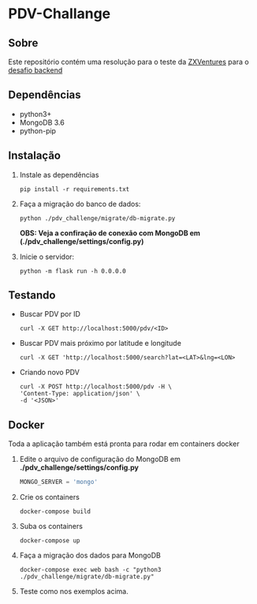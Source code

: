 # PDV-Challange 

## Sobre
Este repositório contém uma resolução para o teste da [ZXVentures](https://github.com/ZXVentures) para o [desafio backend](https://github.com/ZXVentures/code-challenge/blob/master/backend.md)

## Dependências
* python3+
* MongoDB 3.6
* python-pip


## Instalação
1. Instale as dependências
    ```shell
    pip install -r requirements.txt
    ```
    
2. Faça a migração do banco de dados:
    ```shell
    python ./pdv_challenge/migrate/db-migrate.py
    ```
    **OBS: Veja a confiração de conexão com MongoDB em (./pdv_challenge/settings/config.py)**
    
3. Inicie o servidor:
    ```shell
    python -m flask run -h 0.0.0.0
    ```
    
    
## Testando
  * Buscar PDV por ID
      ```shell
      curl -X GET http://localhost:5000/pdv/<ID>
      ```      
      
  * Buscar PDV mais próximo por latitude e longitude
      ```shell
      curl -X GET 'http://localhost:5000/search?lat=<LAT>&lng=<LON>
      ```
       
  * Criando novo PDV
      ```shell
      curl -X POST http://localhost:5000/pdv -H \ 
      'Content-Type: application/json' \
      -d '<JSON>'
      ```


## Docker
Toda a aplicação também está pronta para rodar em containers docker

   1. Edite o arquivo de configuração do MongoDB em **./pdv_challenge/settings/config.py**
       ```python
      MONGO_SERVER = 'mongo'
        ```

  2. Crie os containers
        ```shell
        docker-compose build
        ```
        
  3. Suba os containers
        ```shell
        docker-compose up
        ```
        
  4. Faça a migração dos dados para MongoDB
        ```shell
        docker-compose exec web bash -c "python3 ./pdv_challenge/migrate/db-migrate.py"
        ```
        
  5. Teste como nos exemplos acima.